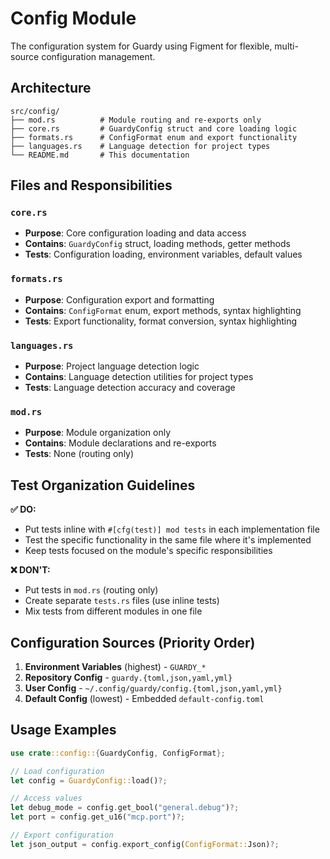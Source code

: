 # Config Module

The configuration system for Guardy using Figment for flexible, multi-source configuration management.

## Architecture

```
src/config/
├── mod.rs          # Module routing and re-exports only
├── core.rs         # GuardyConfig struct and core loading logic
├── formats.rs      # ConfigFormat enum and export functionality  
├── languages.rs    # Language detection for project types
└── README.md       # This documentation
```

## Files and Responsibilities

### `core.rs`
- **Purpose**: Core configuration loading and data access
- **Contains**: `GuardyConfig` struct, loading methods, getter methods
- **Tests**: Configuration loading, environment variables, default values

### `formats.rs` 
- **Purpose**: Configuration export and formatting
- **Contains**: `ConfigFormat` enum, export methods, syntax highlighting
- **Tests**: Export functionality, format conversion, syntax highlighting

### `languages.rs`
- **Purpose**: Project language detection logic
- **Contains**: Language detection utilities for project types
- **Tests**: Language detection accuracy and coverage

### `mod.rs`
- **Purpose**: Module organization only
- **Contains**: Module declarations and re-exports
- **Tests**: None (routing only)

## Test Organization Guidelines

**✅ DO:**
- Put tests inline with `#[cfg(test)] mod tests` in each implementation file
- Test the specific functionality in the same file where it's implemented
- Keep tests focused on the module's specific responsibilities

**❌ DON'T:**
- Put tests in `mod.rs` (routing only)
- Create separate `tests.rs` files (use inline tests)
- Mix tests from different modules in one file

## Configuration Sources (Priority Order)

1. **Environment Variables** (highest) - `GUARDY_*`
2. **Repository Config** - `guardy.{toml,json,yaml,yml}`
3. **User Config** - `~/.config/guardy/config.{toml,json,yaml,yml}`
4. **Default Config** (lowest) - Embedded `default-config.toml`

## Usage Examples

```rust
use crate::config::{GuardyConfig, ConfigFormat};

// Load configuration
let config = GuardyConfig::load()?;

// Access values
let debug_mode = config.get_bool("general.debug")?;
let port = config.get_u16("mcp.port")?;

// Export configuration
let json_output = config.export_config(ConfigFormat::Json)?;
```